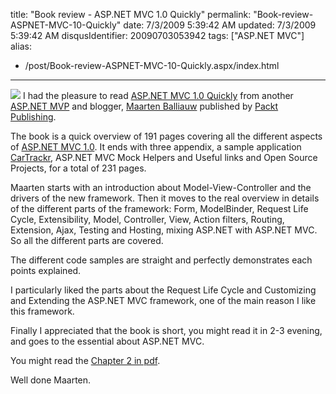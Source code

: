title: "Book review - ASP.NET MVC 1.0 Quickly"
permalink: "Book-review-ASPNET-MVC-10-Quickly"
date: 7/3/2009 5:39:42 AM
updated: 7/3/2009 5:39:42 AM
disqusIdentifier: 20090703053942
tags: ["ASP.NET MVC"]
alias:
 - /post/Book-review-ASPNET-MVC-10-Quickly.aspx/index.html
---
[![](http://images.packtpub.com/images/100x123/184719754X.png)](http://www.packtpub.com/asp-net-model-view-controller-1-0-quickly/book) I had the pleasure to read [ASP.NET MVC 1.0 Quickly](http://www.packtpub.com/asp-net-model-view-controller-1-0-quickly/book) from another [ASP.NET MVP](https://mvp.support.microsoft.com/communities/mvp.aspx?product=1&competency=ASP/ASP.NET) and blogger, [Maarten Balliauw](http://blog.maartenballiauw.be/) published by [Packt Publishing](http://www.packtpub.com/). 

The book is a quick overview of 191 pages covering all the different aspects of [ASP.NET MVC 1.0](http://www.asp.net/mvc/). It ends with three appendix, a sample application [CarTrackr](http://www.codeplex.com/CarTrackr), ASP.NET MVC Mock Helpers and Useful links and Open Source Projects, for a total of 231 pages.
<!-- more -->

Maarten starts with an introduction about Model-View-Controller and the drivers of the new framework. Then it moves to the real overview in details of the different parts of the framework: Form, ModelBinder, Request Life Cycle, Extensibility, Model, Controller, View, Action filters, Routing, Extension, Ajax, Testing and Hosting, mixing ASP.NET with ASP.NET MVC. So all the different parts are covered.

The different code samples are straight and perfectly demonstrates each points explained.

I particularly liked the parts about the Request Life Cycle and Customizing and Extending the ASP.NET MVC framework, one of the main reason I like this framework.

Finally I appreciated that the book is short, you might read it in 2-3 evening, and goes to the essential about ASP.NET MVC.

You might read the [Chapter 2 in pdf](http://www.packtpub.com/files/asp-net-mvc-1-0-quickly-sample-chapter-2-your-first-asp-net-mvc-application.pdf).

Well done Maarten.
